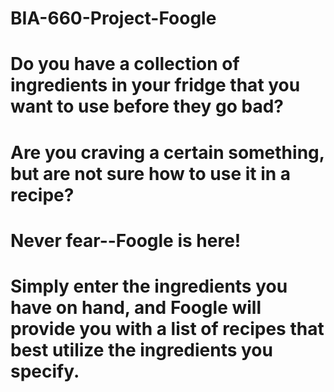 # BIA-660-Project-Foogle

# Do you have a collection of ingredients in your fridge that you want to use before they go bad?
# Are you craving a certain something, but are not sure how to use it in a recipe? 
# Never fear--Foogle is here!
# Simply enter the ingredients you have on hand, and Foogle will provide you with a list of recipes that best utilize the ingredients you specify.
